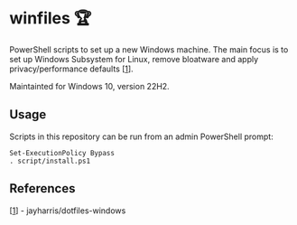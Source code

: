 # winfiles 🏆

PowerShell scripts to set up a new Windows machine.
The main focus is to set up Windows Subsystem for Linux,
remove bloatware and apply privacy/performance defaults [[1]].

Maintainted for Windows 10, version 22H2.

## Usage

Scripts in this repository can be run from an admin PowerShell prompt:

    Set-ExecutionPolicy Bypass
    . script/install.ps1

## References

[1]: https://github.com/jayharris/dotfiles-windows
[[1]] - jayharris/dotfiles-windows
